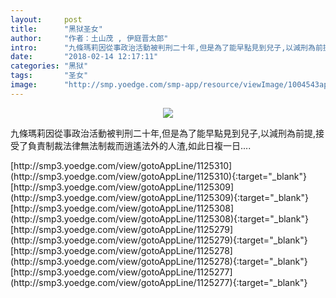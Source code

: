```yaml
---
layout:     post
title:      "黑狱圣女"
author:     "作者：土山茂 , 伊庭晋太郎"
intro:      "九條瑪莉因從事政治活動被判刑二十年,但是為了能早點見到兒子,以減刑為前提,接受了負責制裁法律無法制裁而逍遙法外的人渣,如此日複一日...."
date:       "2018-02-14 12:17:11"
categories: "黑狱"
tags:       "圣女"
image:      "http://smp.yoedge.com/smp-app/resource/viewImage/1004543appline.png"
---
```

<div style="text-align: center">
<p><img src="http://smp.yoedge.com/smp-app/resource/viewImage/1004543appline.png"/></p>
</div>
<p class="post-meta">
<span>九條瑪莉因從事政治活動被判刑二十年,但是為了能早點見到兒子,以減刑為前提,接受了負責制裁法律無法制裁而逍遙法外的人渣,如此日複一日....</span>
</p>
[http://smp3.yoedge.com/view/gotoAppLine/1125310](http://smp3.yoedge.com/view/gotoAppLine/1125310){:target="_blank"}
[http://smp3.yoedge.com/view/gotoAppLine/1125309](http://smp3.yoedge.com/view/gotoAppLine/1125309){:target="_blank"}
[http://smp3.yoedge.com/view/gotoAppLine/1125308](http://smp3.yoedge.com/view/gotoAppLine/1125308){:target="_blank"}
[http://smp3.yoedge.com/view/gotoAppLine/1125279](http://smp3.yoedge.com/view/gotoAppLine/1125279){:target="_blank"}
[http://smp3.yoedge.com/view/gotoAppLine/1125278](http://smp3.yoedge.com/view/gotoAppLine/1125278){:target="_blank"}
[http://smp3.yoedge.com/view/gotoAppLine/1125277](http://smp3.yoedge.com/view/gotoAppLine/1125277){:target="_blank"}


